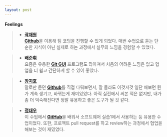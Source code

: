 ```yaml
---
layout: post
---
```


**Feelings**
 > * [**곽재원**]()  
 [**Github**]()을 이용해 팀 코딩을 진행할 수 있게 되었다. 매번 수업으로 듣는 단순한 지식이 아닌 실제로 하는 과정에서 실무의 느낌을 경험할 수 있었다.  
 
 > * [**배준휘**]()  
 요즘은 유용한 [**Git GUI**]() 프로그램도 많아져서 처음의 어려운 느낌은 없고 협업을 더 쉽고 간단하게 할 수 있어 좋았다.  
 
 > * [**장지호**]()  
 말로만 듣던 [**Github**]()를 직접 다뤄보면서, 잘 몰라도 이것저것 일단 해보면 뭔가 계속 생기고, 바뀌는게 재미있었다. 아직 실전에서 써본 적은 없지만, 내가 좀 더 익숙해진다면 정말 유용하고 좋은 도구가 될 것 같다.  

 > * [**정태우**]()  
 이 수업에서 [**GitHub**]()을 배워서 소프트웨어 실습1에서 사용하는 등 유용한 수업이었다. 또한, 프로젝트 pull request를 하고 review하는 과정에서 협업을 해보는 것이 재밌었다.  
